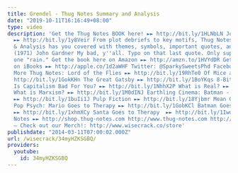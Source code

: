 ```yaml
---
title: Grendel - Thug Notes Summary and Analysis
date: "2019-10-11T16:16:49+08:00"
type: video
description: 'Get the Thug Notes BOOK here! ►► http://bit.ly/1HLNbLN Join Wisecrack!
  ►► http://bit.ly/1y8Veir From plot debriefs to key motifs, Thug Notes’ Grendel Summary
  & Analysis has you covered with themes, symbols, important quotes, and more. Grendel
  (1971) John Gardner My bad, y''all. Typo on that last quote. Only supposed to be
  one "rain." Get the book here on Amazon ►► http://amzn.to/1HVYdDR Get the book here
  on iBooks ►► http://apple.co/1d2aWHF Twitter: @SparkySweetsPhd Facebook: http://on.fb.me/1Nhiba7
  More Thug Notes: Lord of the Flies ►► http://bit.ly/19RhTe0 Of Mice and Men  ►►
  http://bit.ly/1GokKHn The Great Gatsby ►► http://bit.ly/1BoYKqs 8-Bit Philosophy:
  Is Capitalism Bad For You? ►► http://bit.ly/1NhhX2P What is Real? ►► http://bit.ly/1HHC9g1
  What is Marxism? ►► http://bit.ly/1M0dINJ Earthling Cinema: Batman - The Dark Knight
  ►► http://bit.ly/1buIi1J Pulp Fiction ►► http://bit.ly/18Yjbmr Mean Girls ►► http://bit.ly/1GWjlpy
  Pop Psych: Mario Goes to Therapy ►► http://bit.ly/1GobKCl Batman Goes to Therapy
  ►► http://bit.ly/1xhmXCy Santa Goes to Therapy  ►► http://bit.ly/1Iwqpuo Shop Thug
  Notes ►► http://shop.thug-notes.com http://www.thug-notes.com http://www.wisecrack.co
  – Check out our Merch!: http://www.wisecrack.co/store'
publishdate: "2014-03-11T07:00:02.000Z"
url: /wisecrack/34myHZKSGBQ/
providers:
  youtube:
    id: 34myHZKSGBQ
---
```

